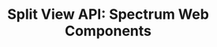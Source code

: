 ---
layout: api.njk
title: 'Split View API: Spectrum Web Components'
displayName: Split View
componentName: split-view
componentHeading: sp-split-view
tags:
  - component-api
---